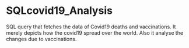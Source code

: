# SQLcovid19_Analysis
SQL query that fetches the data of Covid19 deaths and vaccinations.
It merely depicts how the covid19 spread over the world.
Also it analyse the changes due to vaccinations.

